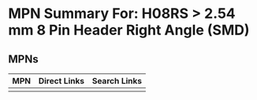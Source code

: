 



# MPN Summary For: H08RS > 2.54 mm 8 Pin Header Right Angle (SMD)

## MPNs
  

|MPN|Direct Links|Search Links|
| :--- | :--- | :--- |
||||
